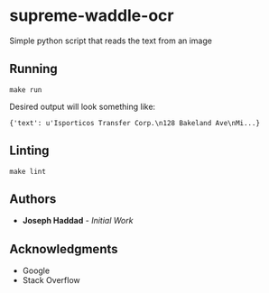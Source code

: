 # supreme-waddle-ocr

Simple python script that reads the text from an image

## Running

```shell
make run
```

Desired output will look something like:

```shell
{'text': u'Isporticos Transfer Corp.\n128 Bakeland Ave\nMi...}
```

## Linting

```shell
make lint
```

## Authors

- **Joseph Haddad** - _Initial Work_

## Acknowledgments

- Google
- Stack Overflow
